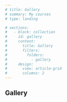 ```yaml
---
# title: Gallery
# summary: My courses
# type: landing

# sections:
#   - block: collection
#     id: gallery
#     content:
#       title: Gallery
#       filters:
#         folders:
#           - gallery
#     design:
#       view: article-grid
#       columns: 2
---
```



## Gallery

<!-- ![screen reader text](photo1.png "caption") -->

<!-- <div style="display: flex; flex-wrap: wrap; gap: 16px;">

<div style="width: 48%;">
<img src="photo1.png" alt="Photo 1" style="width: 100%;">
<p style="text-align: center;">Caption for Photo 1</p>
</div>

<div style="width: 48%;">
<img src="photo1.png" alt="Photo 2" style="width: 100%;">
<p style="text-align: center;">Caption for Photo 2</p>
</div>

<div style="width: 48%;">
<img src="photo1.png" alt="Photo 3" style="width: 100%;">
<p style="text-align: center;">Caption for Photo 3</p>
</div>

<div style="width: 48%;">
<img src="photo1.png" alt="Photo 4" style="width: 100%;">
<p style="text-align: center;">Caption for Photo 4</p>
</div>

<div style="width: 48%;">
<img src="photo1.png" alt="Photo 5" style="width: 100%;">
<p style="text-align: center;">Caption for Photo 5</p>
</div>

<div style="width: 48%;">
<img src="photo1.png" alt="Photo 6" style="width: 100%;">
<p style="text-align: center;">Caption for Photo 6</p>
</div>

</div> -->